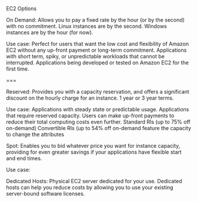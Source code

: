 EC2 Options

On Demand: Allows you to pay a fixed rate by the hour (or by the second) with no commitment. Linux instances are by the second. Windows instances are by the hour (for now).

Use case: 
Perfect for users that want the low cost and flexibility of Amazon EC2 without any up-front payment or long-term commitment. 
Applications with short term, spiky, or unpredictable workloads that cannot be interrupted. 
Applications being developed or tested on Amazon EC2 for the first time.

===

Reserved: Provides you with a capacity reservation, and offers a significant discount on the hourly charge for an instance. 1 year or 3 year terms.

Use case: Applications with steady state or predictable usage. Applications that require reserved capacity. Users can make up-front payments to reduce their total computing costs even further. Standard RIs (up to 75% off on-demand) Convertible RIs (up to 54% off on-demand feature the capacity to change the attributes 

Spot: Enables you to bid whatever price you want for instance capacity, providing for even greater savings if your applications have flexible start and end times.

Use case:

Dedicated Hosts: Physical EC2 server dedicated for your use. Dedicated hosts can help you reduce costs by allowing you to use your existing server-bound software licenses.



<!--stackedit_data:
eyJoaXN0b3J5IjpbLTE5MDY3MjQzMTldfQ==
-->